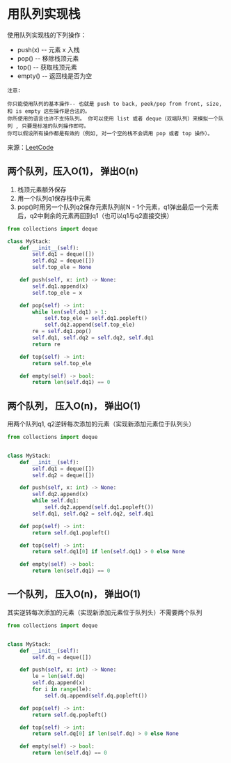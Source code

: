 # 用队列实现栈
使用队列实现栈的下列操作：

- push(x) -- 元素 x 入栈
- pop() -- 移除栈顶元素
- top() -- 获取栈顶元素
- empty() -- 返回栈是否为空

```
注意:

你只能使用队列的基本操作-- 也就是 push to back, peek/pop from front, size, 和 is empty 这些操作是合法的。
你所使用的语言也许不支持队列。 你可以使用 list 或者 deque（双端队列）来模拟一个队列 , 只要是标准的队列操作即可。
你可以假设所有操作都是有效的（例如, 对一个空的栈不会调用 pop 或者 top 操作）。
```

来源：[LeetCode](https://leetcode-cn.com/problems/implement-stack-using-queues)

## 两个队列，压入O(1)， 弹出O(n)
1. 栈顶元素额外保存
2. 用一个队列q1保存栈中元素
2. pop()时用另一个队列q2保存元素队列前N - 1个元素，q1弹出最后一个元素后，q2中剩余的元素再回到q1（也可以q1与q2直接交换）

```python
from collections import deque

class MyStack:
    def __init__(self):
        self.dq1 = deque([])
        self.dq2 = deque([])
        self.top_ele = None

    def push(self, x: int) -> None:
        self.dq1.append(x)
        self.top_ele = x

    def pop(self) -> int:
        while len(self.dq1) > 1:
            self.top_ele = self.dq1.popleft()
            self.dq2.append(self.top_ele)
        re = self.dq1.pop()
        self.dq1, self.dq2 = self.dq2, self.dq1
        return re

    def top(self) -> int:
        return self.top_ele

    def empty(self) -> bool:
        return len(self.dq1) == 0
```

## 两个队列， 压入O(n)， 弹出O(1)
用两个队列q1, q2逆转每次添加的元素（实现新添加元素位于队列头）
```python
from collections import deque


class MyStack:
    def __init__(self):
        self.dq1 = deque([])
        self.dq2 = deque([])

    def push(self, x: int) -> None:
        self.dq2.append(x)
        while self.dq1:
            self.dq2.append(self.dq1.popleft())
        self.dq1, self.dq2 = self.dq2, self.dq1

    def pop(self) -> int:
        return self.dq1.popleft()

    def top(self) -> int:
        return self.dq1[0] if len(self.dq1) > 0 else None

    def empty(self) -> bool:
        return len(self.dq1) == 0
```

## 一个队列， 压入O(n)， 弹出O(1)
其实逆转每次添加的元素（实现新添加元素位于队列头）不需要两个队列
```python
from collections import deque


class MyStack:
    def __init__(self):
        self.dq = deque([])

    def push(self, x: int) -> None:
        le = len(self.dq)
        self.dq.append(x)
        for i in range(le):
            self.dq.append(self.dq.popleft())

    def pop(self) -> int:
        return self.dq.popleft()

    def top(self) -> int:
        return self.dq[0] if len(self.dq) > 0 else None

    def empty(self) -> bool:
        return len(self.dq) == 0
```